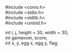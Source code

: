#include <conio.h><br>
#include <stdio.h><br>
#include <stdlib.h><br>
#include <unistd.h><br>
  
int i, j, height = 30, width = 30;<br>
int gameover, score;<br>
int x, y, egg x, egg y, flag;<br>
